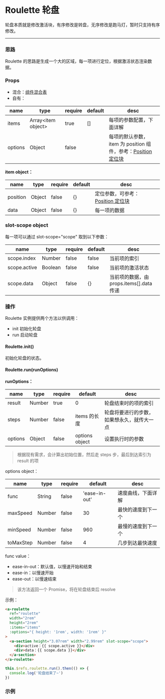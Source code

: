 # Roulette 轮盘

轮盘本质就是修改激活块，有序修改是转盘，无序修改是跑马灯，暂时只支持有序修改。

---

### 思路

Roulette 的思路是生成一个大的区域，每一项进行定位，根据激活状态渲染数据。

### Props

- 混合：[组件混合表](docs/components/mixins/Components.md)
- 自有：

| name    | type                 | require | default | desc                                                                                              |
| ------- | -------------------- | ------- | ------- | ------------------------------------------------------------------------------------------------- |
| items   | Array\<item object\> | true    | []      | 每项的参数配置，下面详解                                                                          |
| options | Object               | false   |         | 每项的默认参数，item 为 position 组件，参考：[Position 定位块](docs/components/basic/Position.md) |

**item object：**

| name     | type   | require | default | desc                                                                   |
| -------- | ------ | ------- | ------- | ---------------------------------------------------------------------- |
| position | Object | false   | {}      | 定位参数，可参考：[Position 定位块](docs/components/basic/Position.md) |
| data     | Object | false   | {}      | 每一项的数据                                                           |

### slot-scope object

每一项可以通过 slot-scope="scope" 取到以下参数：

| name         | type    | require | default | desc                                     |
| ------------ | ------- | ------- | ------- | ---------------------------------------- |
| scope.index  | Number  | false   | false   | 当前项的索引                             |
| scope.active | Boolean | false   | false   | 当前项的激活状态                         |
| scope.data   | Object  | false   | {}      | 当前项的数据，由 props.items[].data 传递 |

### 操作

Roulette 实例提供两个方法以供调用：

- init 初始化轮盘
- run 启动轮盘

#### Roulette.init()

初始化轮盘的状态。

#### Roulette.run(runOptions)

**runOptions：**

| name    | type   | require | default        | desc                                       |
| ------- | ------ | ------- | -------------- | ------------------------------------------ |
| result  | Number | true    | 0              | 轮盘结束时的项的索引                       |
| steps   | Number | false   | items 的长度   | 轮盘将要进行的步数，如果想永久，就传大一点 |
| options | Object | false   | options object | 设置执行时的参数                           |

> 根据现有需求，会计算出初始位置，然后走 steps 步，最后到达索引为 result 的项

options object：

| name      | type   | require | default       | desc               |
| --------- | ------ | ------- | ------------- | ------------------ |
| func      | String | false   | 'ease-in-out' | 速度曲线，下面详解 |
| maxSpeed  | Number | false   | 30            | 最快的速度到下一个 |
| minSpeed  | Number | false   | 960           | 最慢的速度到下一个 |
| toMaxStep | Number | false   | 4             | 几步到达最快速度   |

func value：

- ease-in-out：默认值，以慢速开始和结束
- ease-in：以慢速开始
- ease-out：以慢速结束

> 该方法返回一个 Promise，将在轮盘结束后 resolve

示例：

```html
<a-roulette
  ref="roulette"
  width="2rem"
  height="2rem"
  :items="items"
  :options="{ height: '1rem', width: '1rem' }"
>
  <a-section height="3.07rem" width="2.99rem" slot-scope="scope">
    <div>active：{{ scope.active }}</div>
    <div>data：{{ scope.data }}</div>
  </a-section>
</a-roulette>
```

```js
this.$refs.roulette.run().then(() => {
  console.log('轮盘结束了~')
})
```

### 示例

<vuep template="#example" :options="{ theme: 'neo' }"></vuep>

<script v-pre type="text/x-template" id="example">
<template>
  <a-section w="300x" h="300px" bg-c="#ddd">
    <a-section @a-tap="start()">点击开始</a-section>
    <a-roulette
      ref="roulette"
      width="300px"
      height="300px"
      :items="items"
      :options="{ height: '100px', width: '100px' }"
    >
      <a-section slot-scope="scope" :bg-c="scope.active ? 'blue' : 'red'">
        <div>index：{{ scope.index }}</div>
        <div>active：{{ scope.active }}</div>
        <div>name：{{ scope.data.name }}</div>
      </a-section>
    </a-roulette>
  </a-section>
</template>

<script>
  export default {
    data() {
      return {
        items: [
          { position: { top: 0, left: 0 }, data: { name: '1' } },
          { position: { top: 0, right: 0 }, data: { name: '2' } },
          { position: { bottom: 0, right: 0 }, data: { name: '3' } },
          { position: { bottom: 0, left: 0 }, data: { name: '4' } }
        ]
      }
    },
    methods: {
      start() {
        this.$refs.roulette.run({ steps: 15, result: 3 }).then(() => {
          alert('轮盘结束了~')
        })
      }
    }
  }
</script>
</script>
